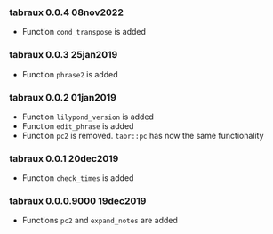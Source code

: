 ### tabraux 0.0.4 08nov2022

- Function `cond_transpose` is added

### tabraux 0.0.3 25jan2019

- Function `phrase2` is added

### tabraux 0.0.2 01jan2019

- Function `lilypond_version` is added
- Function `edit_phrase` is added
- Function `pc2` is removed. `tabr::pc` has now the same functionality

### tabraux 0.0.1 20dec2019

- Function `check_times` is added


### tabraux 0.0.0.9000 19dec2019

- Functions `pc2` and `expand_notes` are added

